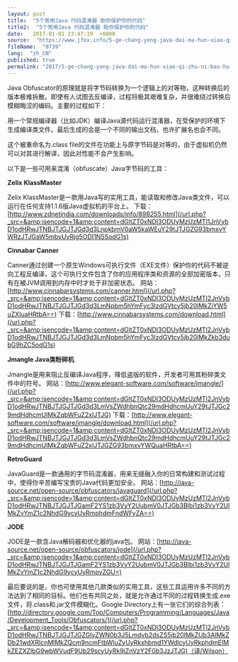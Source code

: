 ```yaml
---
layout: post
title:  "5个常用Java 代码混淆器 助你保护你的代码"
title2:  "5个常用Java 代码混淆器 助你保护你的代码"
date:   2017-01-01 23:47:19  +0800
source:  "https://www.jfox.info/5-ge-chang-yong-java-dai-ma-hun-xiao-qi-zhu-ni-bao-hu-ni-de-dai-ma.html"
fileName:  "0739"
lang:  "zh_CN"
published: true
permalink: "2017/5-ge-chang-yong-java-dai-ma-hun-xiao-qi-zhu-ni-bao-hu-ni-de-dai-ma.html"
---
```


Java Obfuscator的原理就是将字节码转换为一个逻辑上的对等物，这种转换后的版本极难拆散。即使有人试图去反编译，过程将极其艰难复杂，并很难绕过转换后模糊晦涩的编码。主要的过程如下：

用一个常规编译器（比如JDK）编译Java源代码运行混淆器，在受保护的环境下生成编译类文件。最后生成的会是一个不同的输出文档，也许扩展名也会不同。

这个被重命名为.class file的文件在功能上与原字节码是对等的，由于虚拟机仍然可以对其进行解译，因此对性能不会产生影响。

以下是一些可用来混淆（obfuscate）Java字节码的工具：

**Zelix KlassMaster**

Zelix KlassMaster是一款用Java写的实用工具，能读取和修改Java类文件，可以运行在任何支持1.1.6版Java虚拟机的平台上。
下载：[http://www.zdnetindia.com/downloads/info/898255.html](/url.php?_src=&amp;isencode=1&amp;content=dGltZT0xNDI3ODUyMzUzMTI1JnVybD1odHRwJTNBJTJGJTJGd3d3LnpkbmV0aW5kaWEuY29tJTJGZG93bmxvYWRzJTJGaW5mbyUyRjg5ODI1NS5odG1s)

**Cinnabar Canner**

Canner通过创建一个原生Windows可执行文件（EXE文件）保护你的代码不被逆向工程反编译，这个可执行文件包含了你的应用程序类和资源的全部加密版本，只有在被JVM调用到内存中时才处于非加密状态。
网站：[http://www.cinnabarsystems.com/canner.html](/url.php?_src=&amp;isencode=1&amp;content=dGltZT0xNDI3ODUyMzUzMTI2JnVybD1odHRwJTNBJTJGJTJGd3d3LmNpbm5hYmFyc3lzdGVtcy5jb20lMkZjYW5uZXIuaHRtbA==)
下载：[http://www.cinnabarsystems.com/download.html](/url.php?_src=&amp;isencode=1&amp;content=dGltZT0xNDI3ODUyMzUzMTI2JnVybD1odHRwJTNBJTJGJTJGd3d3LmNpbm5hYmFyc3lzdGVtcy5jb20lMkZkb3dubG9hZC5odG1s)

**Jmangle Java类粉碎机**

Jmangle是用来阻止反编译Java程序，降低盗版的软件，开发者可用其粉碎类文件中的符号。
网站：[http://www.elegant-software.com/software/jmangle/](/url.php?_src=&amp;isencode=1&amp;content=dGltZT0xNDI3ODUyMzUzMTI2JnVybD1odHRwJTNBJTJGJTJGd3d3LmVsZWdhbnQtc29mdHdhcmUuY29tJTJGc29mdHdhcmUlMkZqbWFuZ2xlJTJG)
下载：[http://www.elegant-software.com/software/jmangle/download.html](/url.php?_src=&amp;isencode=1&amp;content=dGltZT0xNDI3ODUyMzUzMTI2JnVybD1odHRwJTNBJTJGJTJGd3d3LmVsZWdhbnQtc29mdHdhcmUuY29tJTJGc29mdHdhcmUlMkZqbWFuZ2xlJTJGZG93bmxvYWQuaHRtbA==)

**RetroGuard**

JavaGuard是一款通用的字节码混淆器，用来无缝融入你的日常构建和测试过程中，使得你辛苦编写宝贵的Java代码更加安全。
网站：[http://java-source.net/open-source/obfuscators/javaguard](/url.php?_src=&amp;isencode=1&amp;content=dGltZT0xNDI3ODUyMzUzMTI2JnVybD1odHRwJTNBJTJGJTJGamF2YS1zb3VyY2UubmV0JTJGb3Blbi1zb3VyY2UlMkZvYmZ1c2NhdG9ycyUyRmphdmFndWFyZA==)

**JODE**

JODE是一款含Java解码器和优化器的java包。
网站：[http://java-source.net/open-source/obfuscators/jode](/url.php?_src=&amp;isencode=1&amp;content=dGltZT0xNDI3ODUyMzUzMTI2JnVybD1odHRwJTNBJTJGJTJGamF2YS1zb3VyY2UubmV0JTJGb3Blbi1zb3VyY2UlMkZvYmZ1c2NhdG9ycyUyRmpvZGU=)

最后要说的是，你也可使用其他几款类似的实用工具，这些工具运用许多不同的方法达到了相同的目标。他们也有共同之处，就是允许通过不同的过程转换生成.exe文件，将.class和.jar文件模糊化。Google Directory上有一张它们的综合列表：
[http://directory.google.com/Top/Computers/Programming/Languages/Java/Development_Tools/Obfuscators/](/url.php?_src=&amp;isencode=1&amp;content=dGltZT0xNDI3ODUyMzUzMTI2JnVybD1odHRwJTNBJTJGJTJGZGlyZWN0b3J5Lmdvb2dsZS5jb20lMkZUb3AlMkZDb21wdXRlcnMlMkZQcm9ncmFtbWluZyUyRkxhbmd1YWdlcyUyRkphdmElMkZEZXZlbG9wbWVudF9Ub29scyUyRk9iZnVzY2F0b3JzJTJG)（译/Wilson）
